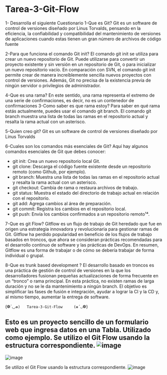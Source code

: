# Tarea-3-Git-Flow
1- Desarrolla el siguiente Cuestionario 
1-Que es Git? 
Git es un software de control de versiones diseñado por Linus Torvalds, pensando en la eficiencia, la confiabilidad y compatibilidad del mantenimiento de versiones de aplicaciones cuando estas tienen un gran número de archivos de código fuente

2-Para que funciona el comando Git init? 
El comando git init se utiliza para crear un nuevo repositorio de Git. Puede utilizarse para convertir un proyecto existente y sin versión en un repositorio de Git, o para inicializar un nuevo repositorio vacío. En comparación con SVN, el comando git init permite crear de manera increíblemente sencilla nuevos proyectos con control de versiones. Además, Git no precisa de la existencia previa de ningún servidor o privilegios de administrador.

4-Que es una rama? 
En este sentido, una rama representa el extremo de una serie de confirmaciones, es decir, no es un contenedor de confirmaciones
3-Como saber es que rama estoy? 
Para saber en qué rama estás actualmente, puedes usar el comando git branch. El comando git branch muestra una lista de todas las ramas en el repositorio actual y resalta la rama actual con un asterisco.

5-Quien creo git? 
Git es un software de control de versiones diseñado por Linus Torvalds

6-Cuales son los comandos más esenciales de Git? 
Aquí hay algunos comandos esenciales de Git que debes conocer:
- git init: Crea un nuevo repositorio local Git.
- git clone: Descarga el código fuente existente desde un repositorio remoto (como Github, por ejemplo).
- git branch: Muestra una lista de todas las ramas en el repositorio actual y resalta la rama actual con un asterisco.
- git checkout: Cambia de rama o restaura archivos de trabajo.
- git status: Muestra el estado del directorio de trabajo actual en relación con el repositorio.
- git add: Agrega cambios al área de preparación.
- git commit: Registra los cambios en el repositorio local.
- git push: Envía los cambios confirmados a un repositorio remoto¹⁴.

7-Que es git Flow? 
Gitflow es un flujo de trabajo de Git heredado que fue en origen una estrategia innovadora y revolucionaria para gestionar ramas de Git. Gitflow ha perdido popularidad en beneficio de los flujos de trabajo basados en troncos, que ahora se consideran prácticas recomendadas para el desarrollo continuo de software y las prácticas de DevOps. En resumen, Gitflow es una forma de trabajar o de cómo se debería trabajar de forma individual o grupal.

8-Que es trunk based development ? 
 El desarrollo basado en troncos es una práctica de gestión de control de versiones en la que los desarrolladores fusionan pequeñas actualizaciones de forma frecuente en un “tronco” o rama principal. En esta práctica, no existen ramas de larga duración y no se le da mantenimiento a ningún branch. El objetivo es simplificar las fases de fusión e integración, ayudar a lograr la CI y la CD y, al mismo tiempo, aumentar la entrega de software.

(❁´◡`❁)   Tarea-3-Git-Flow     (❁´◡`❁)

Esto es un proyecto sencillo de un formulario web que ingresa datos en una Tabla.
Utilizado como ejemplo.
Se utilizo el Git Flow usando la estructura correspondiente. 
![image](https://user-images.githubusercontent.com/84217331/229193214-9073be06-4eff-448c-9410-09849cecbd60.png)
-
![image](https://user-images.githubusercontent.com/84217331/229193309-a642feda-8d07-44a8-8fb3-5591dd721225.png)

Se utilizo el Git Flow usando la estructura correspondiente. 
![image](https://user-images.githubusercontent.com/84217331/229193540-3c0dd036-a4f7-4dc3-b23f-af7b75447b46.png)
